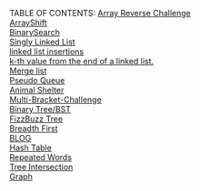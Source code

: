 TABLE OF CONTENTS:
<a href="./code401challenges/pages/challenge1.md">Array Reverse Challenge</a><br>
<a href="./code401challenges/pages/challenge2.md">ArrayShift</a><br>
<a href="./code401challenges/pages/challenge3.md">BinarySearch</a><br>
<a href="./code401challenges/pages/challenge4.md">Singly Linked List</a><br>
<a href="./code401challenges/pages/challenge5.md">linked list insertions</a><br>
<a href="./code401challenges/pages/challenge7.md">k-th value from the end of a linked list.</a><br>
<a href="./code401challenges/pages/challenge8.md">Merge list</a><br>
<a href="./code401challenges/pages/challenge11.md">Pseudo Queue</a><br>
<a href="./code401challenges/pages/challenge12.md">Animal Shelter</a><br>
<a href="./code401challenges/pages/challenge13.md">Multi-Bracket-Challenge</a><br>
<a href="./code401challenges/pages/challenge15.md">Binary Tree/BST</a><br>
<a href="./code401challenges/pages/challenge16.md">FizzBuzz Tree</a><br>
<a href="./code401challenges/pages/challenge17.md">Breadth First</a><br>
<a href="./code401challenges/pages/blog.md">BLOG</a><br>
<a href="./code401challenges/pages/challenge30.md">Hash Table</a><br>
<a href="./code401challenges/pages/challenge31.md">Repeated Words</a><br>
<a href="./code401challenges/pages/challenge32.md">Tree Intersection</a><br>
<a href="./code401challenges/pages/challenge35.md">Graph</a><br>